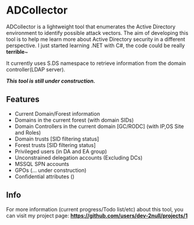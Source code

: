 # ADCollector
ADCollector is a lightweight tool that enumerates the Active Directory environment to identify possible attack vectors. The aim of developing this tool is to help me learn more about Active Directory security in a different perspective. I just started learning .NET with C#, the code could be really **terrible**~


It currently uses S.DS namespace to retrieve information from the domain controller(LDAP server). 

_**This tool is still under construction.**_


## Features
* Current Domain/Forest information
* Domains in the current forest (with domain SIDs)
* Domain Controllers in the current domain \[GC/RODC] (with IP,OS Site and Roles)
* Domain trusts [SID filtering status]
* Forest trusts [SID filtering status]
* Privileged users (in DA and EA group)
* Unconstrained delegation accounts (Excluding DCs)
* MSSQL SPN accounts
* GPOs (... under construction)
* Confidential attributes ()

## Info
For more information (current progress/Todo list/etc) about this tool, you can visit my project page: 
**https://github.com/users/dev-2null/projects/1**
